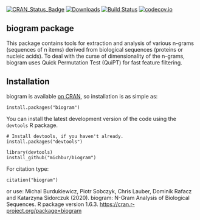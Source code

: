 [![CRAN_Status_Badge](http://www.r-pkg.org/badges/version/biogram)](https://cran.r-project.org/package=biogram)
[![Downloads](http://cranlogs.r-pkg.org/badges/biogram)](https://cran.r-project.org/package=biogram)
[![Build Status](https://api.travis-ci.org/michbur/biogram.png)](https://travis-ci.org/michbur/biogram)
[![codecov.io](https://codecov.io/github/michbur/biogram/coverage.svg?branch=master)](https://codecov.io/github/michbur/biogram?branch=master) 


biogram package
------------

This package contains tools for extraction and analysis of various
n-grams (sequences of n items) derived from biological sequences (proteins
or nucleic acids). To deal with the curse of dimensionality of the n-grams,
biogram uses Quick Permutation Test (QuiPT) for fast feature filtering.

Installation
------------

biogram is available [on CRAN](https://cran.r-project.org/package=biogram), so installation is as simple as:

```
install.packages("biogram")
```

You can install the latest development version of the code using the `devtools` R package.

```
# Install devtools, if you haven't already.
install.packages("devtools")

library(devtools)
install_github("michbur/biogram")
```

For citation type:

```
citation("biogram")
```

or use:
Michal Burdukiewicz, Piotr Sobczyk, Chris Lauber, Dominik Rafacz and Katarzyna Sidorczuk (2020). biogram: N-Gram Analysis of Biological Sequences. R package version 1.6.3. https://cran.r-project.org/package=biogram
